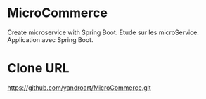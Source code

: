 # MicroCommerce
Create microservice with Spring Boot.
Etude sur les microService. Application avec Spring Boot.
# Clone URL
https://github.com/yandroart/MicroCommerce.git
